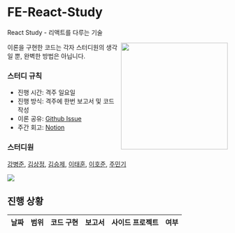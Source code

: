 # FE-React-Study
React Study - 리액트를 다루는 기술

<img src="https://bangdori.notion.site/image/https%3A%2F%2Fs3-us-west-2.amazonaws.com%2Fsecure.notion-static.com%2F8518369a-9e17-43ae-b102-b1d7cde394e0%2FUntitled.png?id=97b7447d-ba50-4ddc-91b4-e7dec34a6d0c&table=block&spaceId=00806414-a331-4fe5-9349-7a5c15857f83&width=1590&userId=&cache=v2" align="right" width="244px"/>
이론을 구현한 코드는 각자 스터디원의 생각일 뿐, 완벽한 방법은 아닙니다.

### 스터디 규칙
- 진행 시간: 격주 일요일
- 진행 방식: 격주에 한번 보고서 및 코드 작성
- 이론 공유: [Github Issue](https://github.com/mingking2/FE-React-Study/issues)
- 주간 회고: [Notion](https://bangdori.notion.site/e4044b84ccb74c36bbd8f226a16646b1)

### 스터디원
[강병준](https://github.com/BangDori),
[김상정](https://github.com/sangjung0),
[김승제](https://github.com/whitecity01),
[이태훈](https://github.com/Tentennball),
[이호준](https://github.com/hotteok00),
[주민기](https://github.com/mingking2)

<a href="https://github.com/mingking2/FE-React-Study/graphs/contributors">
  <img src="https://contrib.rocks/image?repo=mingking2/FE-React-Study" />
</a>

<br />

## 진행 상황

| 날짜 | 범위 | 코드 구현 | 보고서 | 사이드 프로젝트 | 여부 |
| :---: | :---: | :---: | :---: | :---: | :---: |


<br />

